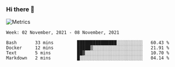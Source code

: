 ### Hi there 👋

![Metrics](https://github.com/radoapx/radoapx/blob/main/github-metrics.svg)

<!--START_SECTION:waka-->
```text
Week: 02 November, 2021 - 08 November, 2021

Bash       33 mins         ███████████████░░░░░░░░░░   60.43 % 
Docker     12 mins         █████▒░░░░░░░░░░░░░░░░░░░   21.91 % 
Text       5 mins          ██▓░░░░░░░░░░░░░░░░░░░░░░   10.70 % 
Markdown   2 mins          █░░░░░░░░░░░░░░░░░░░░░░░░   04.14 % 
```
<!--END_SECTION:waka-->

<!--
**radoapx/radoapx** is a ✨ _special_ ✨ repository because its `README.md` (this file) appears on your GitHub profile.

Here are some ideas to get you started:

- 🔭 I’m currently working on ...
- 🌱 I’m currently learning ...
- 👯 I’m looking to collaborate on ...
- 🤔 I’m looking for help with ...
- 💬 Ask me about ...
- 📫 How to reach me: ...
- 😄 Pronouns: ...
- ⚡ Fun fact: ...
-->
